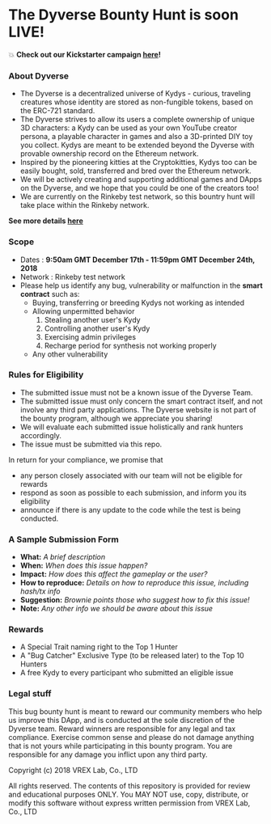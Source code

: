 # The Dyverse Bounty Hunt is soon LIVE!

:boom: **Check out our Kickstarter campaign [here](https://www.kickstarter.com/projects/vrexlab/kydys-in-the-dyverse-unique-diy-toys-you-can-own-f)!**

### About Dyverse

- The Dyverse is a decentralized universe of Kydys - curious, traveling creatures whose identity are stored as non-fungible tokens, based on the ERC-721 standard.
- The Dyverse strives to allow its users a complete ownership of unique 3D characters: a Kydy can be used as your own YouTube creator persona, a playable character in games and also a 3D-printed DIY toy you collect. Kydys are meant to be extended beyond the Dyverse with provable ownership record on the Ethereum network. 
- Inspired by the pioneering kitties at the Cryptokitties, Kydys too can be easily bought, sold, transferred and bred over the Ethereum network. 
- We will be actively creating and supporting additional games and DApps on the Dyverse, and we hope that you could be one of the creators too!
- We are currently on the Rinkeby test network, so this bountry hunt will take place within the Rinkeby network. 

**See more details [here](./Dyverse-features.md)**

### Scope

- Dates : <b>9:50am GMT December 17th - 11:59pm GMT December 24th, 2018</b>
- Network : Rinkeby test network 
- Please help us identify any bug, vulnerability or malfunction in the <b>smart contract</b> such as:
  - Buying, transferring or breeding Kydys not working as intended
  - Allowing unpermitted behavior
    1) Stealing another user's Kydy
    2) Controlling another user's Kydy
    3) Exercising admin privileges
    4) Recharge period for synthesis not working properly
  - Any other vulnerability

### Rules for Eligibility

- The submitted issue must not be a known issue of the Dyverse Team. 
- The submitted issue must only concern the smart contract itself, and not involve any third party applications. The Dyverse website is not part of the bounty program, although we appreciate you sharing!
- We will evaluate each submitted issue holistically and rank hunters accordingly.
- The issue must be submitted via this repo. 

In return for your compliance, we promise that 
- any person closely associated with our team will not be eligible for rewards
- respond as soon as possible to each submission, and inform you its eligibility 
- announce if there is any update to the code while the test is being conducted.

### A Sample Submission Form
- <b>What:</b> <i> A brief description </i>
- <b>When:</b> <i> When does this issue happen? </i>
- <b>Impact:</b> <i> How does this affect the gameplay or the user? </i>
- <b>How to reproduce:</b> <i> Details on how to reproduce this issue, including hash/tx info </i>
- <b>Suggestion:</b> <i> Brownie points those who suggest how to fix this issue! </i>
- <b>Note:</b> <i> Any other info we should be aware about this issue </i>

### Rewards
- A Special Trait naming right to the Top 1 Hunter
- A "Bug Catcher" Exclusive Type (to be released later) to the Top 10 Hunters
- A free Kydy to every participant who submitted an eligible issue 

### Legal stuff
This bug bounty hunt is meant to reward our community members who help us improve this DApp, and is conducted at the sole discretion of the Dyverse team. Reward winners are responsible for any legal and tax compliance. Exercise common sense and please do not damage anything that is not yours while participating in this bounty program. You are responsible for any damage you inflict upon any third party.  

Copyright (c) 2018 VREX Lab, Co., LTD

All rights reserved. The contents of this repository is provided for review and educational purposes ONLY. You MAY NOT use, copy, distribute, or modify this software without express written permission from VREX Lab, Co., LTD
